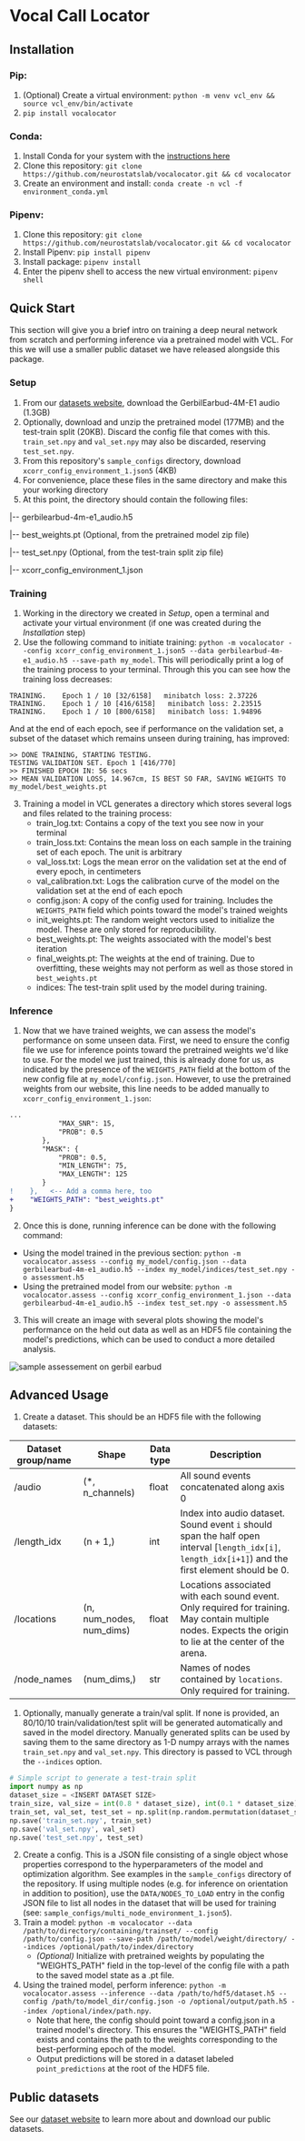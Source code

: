 # Vocal Call Locator

## Installation

### Pip:
1. (Optional) Create a virtual environment: `python -m venv vcl_env && source vcl_env/bin/activate`
2. `pip install vocalocator`

### Conda:
1. Install Conda for your system with the [instructions here](https://docs.anaconda.com/free/miniconda/#quick-command-line-install)
2. Clone this repository: `git clone https://github.com/neurostatslab/vocalocator.git && cd vocalocator`
3. Create an environment and install: `conda create -n vcl -f environment_conda.yml`

### Pipenv:
1. Clone this repository: `git clone https://github.com/neurostatslab/vocalocator.git && cd vocalocator`
2. Install Pipenv: `pip install pipenv`
3. Install package: `pipenv install`
4. Enter the pipenv shell to access the new virtual environment: `pipenv shell`


## Quick Start
This section will give you a brief intro on training a deep neural network from scratch and performing inference via a pretrained model with VCL. For this we will use a smaller public dataset we have released alongside this package.
### Setup
1. From our [datasets website](https://users.flatironinstitute.org/~atanelus/), download the GerbilEarbud-4M-E1 audio (1.3GB)
2. Optionally, download and unzip the pretrained model (177MB) and the test-train split (20KB). Discard the config file that comes with this. `train_set.npy` and `val_set.npy` may also be discarded, reserving `test_set.npy`.
3. From this repository's `sample_configs` directory, download `xcorr_config_environment_1.json5` (4KB)
4. For convenience, place these files in the same directory and make this your working directory
5. At this point, the directory should contain the following files:

|-- gerbilearbud-4m-e1_audio.h5

|-- best_weights.pt (Optional, from the pretrained model zip file)

|-- test_set.npy (Optional, from the test-train split zip file)

|-- xcorr_config_environment_1.json

### Training
1. Working in the directory we created in _Setup_, open a terminal and activate your virtual environment (if one was created during the _Installation_ step)
2. Use the following command to initiate training: `python -m vocalocator --config xcorr_config_environment_1.json5 --data gerbilearbud-4m-e1_audio.h5 --save-path my_model`. This will periodically print a log of the training process to your terminal. Through this you can see how the training loss decreases:
```
TRAINING. 	 Epoch 1 / 10 [32/6158]   minibatch loss: 2.37226
TRAINING. 	 Epoch 1 / 10 [416/6158]   minibatch loss: 2.23515
TRAINING. 	 Epoch 1 / 10 [800/6158]   minibatch loss: 1.94896
```
And at the end of each epoch, see if performance on the validation set, a subset of the dataset which remains unseen during training, has improved:
```
>> DONE TRAINING, STARTING TESTING.
TESTING VALIDATION SET. Epoch 1 [416/770]
>> FINISHED EPOCH IN: 56 secs
>> MEAN VALIDATION LOSS, 14.967cm, IS BEST SO FAR, SAVING WEIGHTS TO my_model/best_weights.pt
```
3. Training a model in VCL generates a directory which stores several logs and files related to the training process:
   * train_log.txt: Contains a copy of the text you see now in your terminal
   * train_loss.txt: Contains the mean loss on each sample in the training set of each epoch. The unit is arbitrary
   * val_loss.txt: Logs the mean error on the validation set at the end of every epoch, in centimeters
   * val_calibration.txt: Logs the calibration curve of the model on the validation set at the end of each epoch
   * config.json: A copy of the config used for training. Includes the `WEIGHTS_PATH` field which points toward the model's trained weights
   * init_weights.pt: The random weight vectors used to initialize the model. These are only stored for reproducibility.
   * best_weights.pt: The weights associated with the model's best iteration
   * final_weights.pt: The weights at the end of training. Due to overfitting, these weights may not perform as well as those stored in `best_weights.pt`
   * indices: The test-train split used by the model during training.
### Inference
1. Now that we have trained weights, we can assess the model's performance on some unseen data. First, we need to ensure the config file we use for inference points toward the pretrained weights we'd like to use. For the model we just trained, this is already done for us, as indicated by the presence of the `WEIGHTS_PATH` field at the bottom of the new config file at `my_model/config.json`. However, to use the pretrained weights from our website, this line needs to be added manually to `xcorr_config_environment_1.json`:
```diff
...
            "MAX_SNR": 15,
            "PROB": 0.5
        },
        "MASK": {
            "PROB": 0.5,
            "MIN_LENGTH": 75,
            "MAX_LENGTH": 125
        }
!    },   <-- Add a comma here, too
+    "WEIGHTS_PATH": "best_weights.pt"
}
```
2. Once this is done, running inference can be done with the following command:
  * Using the model trained in the previous section: `python -m vocalocator.assess --config my_model/config.json --data gerbilearbud-4m-e1_audio.h5 --index my_model/indices/test_set.npy -o assessment.h5`
  * Using the pretrained model from our website: `python -m vocalocator.assess --config xcorr_config_environment_1.json --data gerbilearbud-4m-e1_audio.h5 --index test_set.npy -o assessment.h5`
3. This will create an image with several plots showing the model's performance on the held out data as well as an HDF5 file containing the model's predictions, which can be used to conduct a more detailed analysis.

![sample assessement on gerbil earbud](https://users.flatironinstitute.org/~atanelus/res/sample_assessment.png)




## Advanced Usage
1. Create a dataset. This should be an HDF5 file with the following datasets:

| Dataset group/name | Shape             | Data type | Description                                                                                                                                    |
|--------------------|-------------------|-----------|------------------------------------------------------------------------------------------------------------------------------------------------|
| /audio     | (*, n_channels) | float     | All sound events concatenated along axis 0                                                                                                     |
| /length_idx        | (n + 1,)                  | int       | Index into audio dataset. Sound event `i` should span the half open interval [`length_idx[i]`, `length_idx[i+1]`) and the first element should be 0. |
| /locations         | (n, num_nodes, num_dims)  | float     | Locations associated with each sound event. Only required for training. May contain multiple nodes. Expects the origin to lie at the center of the arena.|
| /node_names        | (num_dims,)               | str       | Names of nodes contained by `locations`. Only required for training.                                                                                                                                                                                 |
1. Optionally, manually generate a train/val split. If none is provided, an 80/10/10 train/validation/test split will be generated automatically and saved in the model directory. Manually generated splits can be used by saving them to the same directory as 1-D numpy arrays with the names `train_set.npy` and `val_set.npy`. This directory is passed to VCL through the `--indices` option.
```python
# Simple script to generate a test-train split
import numpy as np
dataset_size = <INSERT DATASET SIZE>
train_size, val_size = int(0.8 * dataset_size), int(0.1 * dataset_size)
train_set, val_set, test_set = np.split(np.random.permutation(dataset_size), [train_size, train_size + val_size])
np.save('train_set.npy', train_set)
np.save('val_set.npy', val_set)
np.save('test_set.npy', test_set)
```
2. Create a config. This is a JSON file consisting of a single object whose properties correspond to the hyperparameters of the model and optimization algorithm. See examples in the `sample_configs` directory of the repository. If using multiple nodes (e.g. for inference on orientation in addition to position), use the `DATA/NODES_TO_LOAD` entry in the config JSON file to list all nodes in the dataset that will be used for training (see: `sample_configs/multi_node_environment_1.json5`).
3. Train a model: `python -m vocalocator --data /path/to/directory/containing/trainset/ --config /path/to/config.json --save-path /path/to/model/weight/directory/ --indices /optional/path/to/index/directory`
   *  _(Optional)_ Initialize with pretrained weights by populating the "WEIGHTS_PATH" field in the top-level of the config file with a path to the saved model state as a .pt file.
5. Using the trained model, perform inference: `python -m vocalocator.assess --inference --data /path/to/hdf5/dataset.h5 --config /path/to/model_dir/config.json -o /optional/output/path.h5 --index /optional/index/path.npy`.
   * Note that here, the config should point toward a config.json in a trained model's directory. This ensures the "WEIGHTS_PATH" field exists and contains the path to the weights corresponding to the best-performing epoch of the model.  
   * Output predictions will be stored in a dataset labeled `point_predictions` at the root of the HDF5 file.

## Public datasets
See our [dataset website](https://users.flatironinstitute.org/~atanelus/) to learn more about and download our public datasets.
